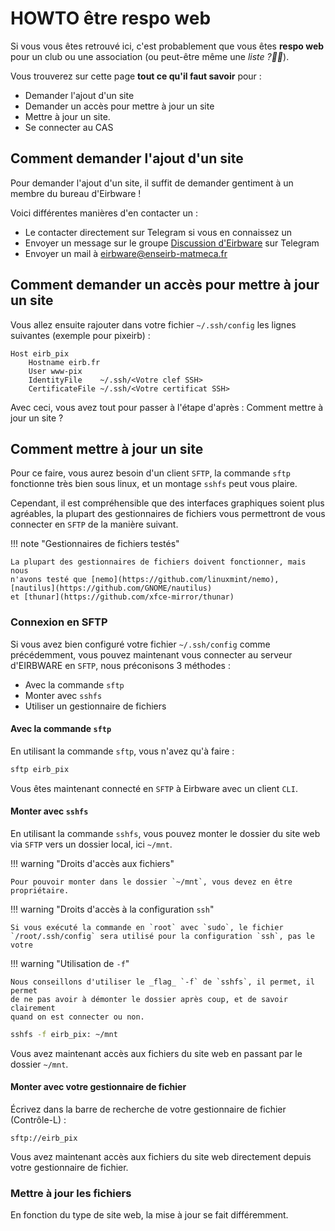 # HOWTO être respo web

Si vous vous êtes retrouvé ici, c'est probablement que vous êtes **respo web** pour
un club ou une association (ou peut-être même une _liste ?👀👀_).

Vous trouverez sur cette page **tout ce qu'il faut savoir** pour :

* Demander l'ajout d'un site
* Demander un accès pour mettre à jour un site
* Mettre à jour un site.
* Se connecter au CAS

## Comment demander l'ajout d'un site

Pour demander l'ajout d'un site, il suffit de demander gentiment à un membre
du bureau d'Eirbware !

Voici différentes manières d'en contacter un :

* Le contacter directement sur Telegram si vous en connaissez un
* Envoyer un message sur le groupe [Discussion d'Eirbware](https://telegram.eirb.fr) sur Telegram
* Envoyer un mail à [eirbware@enseirb-matmeca.fr](mailto:eirbware@enseirb-matmeca.fr)

## Comment demander un accès pour mettre à jour un site

Vous allez ensuite rajouter dans votre fichier `~/.ssh/config` les lignes
suivantes (exemple pour pixeirb) :

```title="~/.ssh/config" linenums="1"
Host eirb_pix
    Hostname eirb.fr
    User www-pix
    IdentityFile    ~/.ssh/<Votre clef SSH>
    CertificateFile ~/.ssh/<Votre certificat SSH>
```

Avec ceci, vous avez tout pour passer à l'étape d'après : Comment mettre à jour
un site ?

## Comment mettre à jour un site

Pour ce faire, vous aurez besoin d'un client `SFTP`, la commande `sftp`
fonctionne très bien sous linux, et un montage `sshfs` peut vous plaire.

Cependant, il est compréhensible que des interfaces graphiques soient plus
agréables, la plupart des gestionnaires de fichiers vous permettront de vous
connecter en `SFTP` de la manière suivant.

!!! note "Gestionnaires de fichiers testés"

    La plupart des gestionnaires de fichiers doivent fonctionner, mais nous
    n'avons testé que [nemo](https://github.com/linuxmint/nemo),
    [nautilus](https://github.com/GNOME/nautilus)
    et [thunar](https://github.com/xfce-mirror/thunar)

### Connexion en SFTP

Si vous avez bien configuré votre fichier `~/.ssh/config` comme précédemment,
vous pouvez maintenant vous connecter au serveur d'EIRBWARE en `SFTP`, nous
préconisons 3 méthodes :

* Avec la commande `sftp`
* Monter avec `sshfs`
* Utiliser un gestionnaire de fichiers

#### Avec la commande `sftp`

En utilisant la commande `sftp`, vous n'avez qu'à faire :

```sh title="Exemple de connexion à pixeirb avec sftp"
sftp eirb_pix
```

Vous êtes maintenant connecté en `SFTP` à Eirbware avec un client `CLI`.

#### Monter avec `sshfs`

En utilisant la commande `sshfs`, vous pouvez monter le dossier du site web
via `SFTP` vers un dossier local, ici `~/mnt`.

!!! warning "Droits d'accès aux fichiers"

    Pour pouvoir monter dans le dossier `~/mnt`, vous devez en être
    propriétaire.

!!! warning "Droits d'accès à la configuration `ssh`"

    Si vous exécuté la commande en `root` avec `sudo`, le fichier
    `/root/.ssh/config` sera utilisé pour la configuration `ssh`, pas le votre

!!! warning "Utilisation de `-f`"

    Nous conseillons d'utiliser le _flag_ `-f` de `sshfs`, il permet, il permet
    de ne pas avoir à démonter le dossier après coup, et de savoir clairement
    quand on est connecter ou non.

```sh title="Exemple de connexion à pixeirb avec sshfs"
sshfs -f eirb_pix: ~/mnt
```

Vous avez maintenant accès aux fichiers du site web en passant par le dossier
`~/mnt`.

#### Monter avec votre gestionnaire de fichier

Écrivez dans la barre de recherche de votre gestionnaire de fichier
(Contrôle-L) :

```title="Exemple de connexion à pixeirb avec un gestionnaire de fichiers"
sftp://eirb_pix
```

Vous avez maintenant accès aux fichiers du site web directement depuis votre
gestionnaire de fichier.

### Mettre à jour les fichiers

En fonction du type de site web, la mise à jour se fait différemment.


